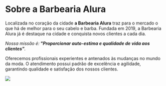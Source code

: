 <h1>Sobre a Barbearia Alura</h1>

<p>Localizada no coração da cidade <strong>a Barbearia Alura</strong> traz para o mercado o que há de melhor para o seu cabelo e barba. 
Fundada em 2019, a Barbearia Alura já é destaque na cidade e conquista novos clientes a cada dia.</p>
  
<p><em>Nossa missão é:<strong> "Proporcionar auto-estima e qualidade de vida aos clientes"</strong>.</em></p>

<p>Oferecemos profissionais experientes e antenados às mudanças no mundo da moda. 
O atendimento possui padrão de excelência e agilidade, garantindo qualidade e satisfação dos nossos clientes.</p>

![](https://www.google.com/url?sa=i&url=https%3A%2F%2Fwww.vivadecora.com.br%2Frevista%2Fdecoracao-de-barbearia%2F&psig=AOvVaw3CFg82Y54fEzz2PDuMNZ01&ust=1700320057461000&source=images&cd=vfe&opi=89978449&ved=0CBEQjRxqFwoTCOj5uoGoy4IDFQAAAAAdAAAAABAD)
